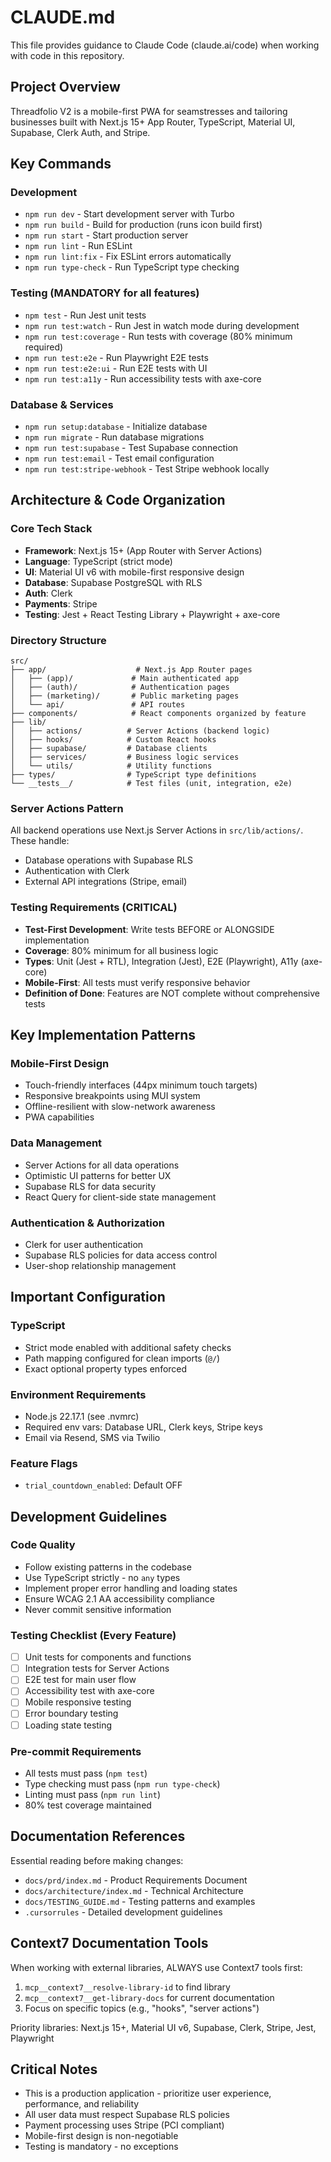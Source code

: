 # CLAUDE.md

This file provides guidance to Claude Code (claude.ai/code) when working with code in this repository.

## Project Overview

Threadfolio V2 is a mobile-first PWA for seamstresses and tailoring businesses built with Next.js 15+ App Router, TypeScript, Material UI, Supabase, Clerk Auth, and Stripe.

## Key Commands

### Development

- `npm run dev` - Start development server with Turbo
- `npm run build` - Build for production (runs icon build first)
- `npm run start` - Start production server
- `npm run lint` - Run ESLint
- `npm run lint:fix` - Fix ESLint errors automatically
- `npm run type-check` - Run TypeScript type checking

### Testing (MANDATORY for all features)

- `npm test` - Run Jest unit tests
- `npm run test:watch` - Run Jest in watch mode during development
- `npm run test:coverage` - Run tests with coverage (80% minimum required)
- `npm run test:e2e` - Run Playwright E2E tests
- `npm run test:e2e:ui` - Run E2E tests with UI
- `npm run test:a11y` - Run accessibility tests with axe-core

### Database & Services

- `npm run setup:database` - Initialize database
- `npm run migrate` - Run database migrations
- `npm run test:supabase` - Test Supabase connection
- `npm run test:email` - Test email configuration
- `npm run test:stripe-webhook` - Test Stripe webhook locally

## Architecture & Code Organization

### Core Tech Stack

- **Framework**: Next.js 15+ (App Router with Server Actions)
- **Language**: TypeScript (strict mode)
- **UI**: Material UI v6 with mobile-first responsive design
- **Database**: Supabase PostgreSQL with RLS
- **Auth**: Clerk
- **Payments**: Stripe
- **Testing**: Jest + React Testing Library + Playwright + axe-core

### Directory Structure

```
src/
├── app/                    # Next.js App Router pages
│   ├── (app)/             # Main authenticated app
│   ├── (auth)/            # Authentication pages
│   ├── (marketing)/       # Public marketing pages
│   └── api/               # API routes
├── components/            # React components organized by feature
├── lib/
│   ├── actions/          # Server Actions (backend logic)
│   ├── hooks/            # Custom React hooks
│   ├── supabase/         # Database clients
│   ├── services/         # Business logic services
│   └── utils/            # Utility functions
├── types/                # TypeScript type definitions
└── __tests__/            # Test files (unit, integration, e2e)
```

### Server Actions Pattern

All backend operations use Next.js Server Actions in `src/lib/actions/`. These handle:

- Database operations with Supabase RLS
- Authentication with Clerk
- External API integrations (Stripe, email)

### Testing Requirements (CRITICAL)

- **Test-First Development**: Write tests BEFORE or ALONGSIDE implementation
- **Coverage**: 80% minimum for all business logic
- **Types**: Unit (Jest + RTL), Integration (Jest), E2E (Playwright), A11y (axe-core)
- **Mobile-First**: All tests must verify responsive behavior
- **Definition of Done**: Features are NOT complete without comprehensive tests

## Key Implementation Patterns

### Mobile-First Design

- Touch-friendly interfaces (44px minimum touch targets)
- Responsive breakpoints using MUI system
- Offline-resilient with slow-network awareness
- PWA capabilities

### Data Management

- Server Actions for all data operations
- Optimistic UI patterns for better UX
- Supabase RLS for data security
- React Query for client-side state management

### Authentication & Authorization

- Clerk for user authentication
- Supabase RLS policies for data access control
- User-shop relationship management

## Important Configuration

### TypeScript

- Strict mode enabled with additional safety checks
- Path mapping configured for clean imports (`@/`)
- Exact optional property types enforced

### Environment Requirements

- Node.js 22.17.1 (see .nvmrc)
- Required env vars: Database URL, Clerk keys, Stripe keys
- Email via Resend, SMS via Twilio

### Feature Flags

- `trial_countdown_enabled`: Default OFF

## Development Guidelines

### Code Quality

- Follow existing patterns in the codebase
- Use TypeScript strictly - no `any` types
- Implement proper error handling and loading states
- Ensure WCAG 2.1 AA accessibility compliance
- Never commit sensitive information

### Testing Checklist (Every Feature)

- [ ] Unit tests for components and functions
- [ ] Integration tests for Server Actions
- [ ] E2E test for main user flow
- [ ] Accessibility test with axe-core
- [ ] Mobile responsive testing
- [ ] Error boundary testing
- [ ] Loading state testing

### Pre-commit Requirements

- All tests must pass (`npm test`)
- Type checking must pass (`npm run type-check`)
- Linting must pass (`npm run lint`)
- 80% test coverage maintained

## Documentation References

Essential reading before making changes:

- `docs/prd/index.md` - Product Requirements Document
- `docs/architecture/index.md` - Technical Architecture
- `docs/TESTING_GUIDE.md` - Testing patterns and examples
- `.cursorrules` - Detailed development guidelines

## Context7 Documentation Tools

When working with external libraries, ALWAYS use Context7 tools first:

1. `mcp__context7__resolve-library-id` to find library
2. `mcp__context7__get-library-docs` for current documentation
3. Focus on specific topics (e.g., "hooks", "server actions")

Priority libraries: Next.js 15+, Material UI v6, Supabase, Clerk, Stripe, Jest, Playwright

## Critical Notes

- This is a production application - prioritize user experience, performance, and reliability
- All user data must respect Supabase RLS policies
- Payment processing uses Stripe (PCI compliant)
- Mobile-first design is non-negotiable
- Testing is mandatory - no exceptions
